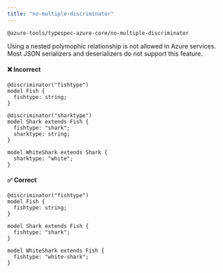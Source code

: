 ```yaml
---
title: "no-multiple-discriminator"
---
```


```text title="Full name"
@azure-tools/typespec-azure-core/no-multiple-discriminator
```

Using a nested polymophic relationship is not allowed in Azure services. Most JSON serializers and deserializers do not support this feature.

#### ❌ Incorrect

```tsp
@discriminator("fishtype")
model Fish {
  fishtype: string;
}

@discriminator("sharktype")
model Shark extends Fish {
  fishtype: "shark";
  sharktype: string;
}

model WhiteShark extends Shark {
  sharktype: "white";
}
```

#### ✅ Correct

```tsp
@discriminator("fishtype")
model Fish {
  fishtype: string;
}

model Shark extends Fish {
  fishtype: "shark";
}

model WhiteShark extends Fish {
  fishtype: "white-shark";
}
```
